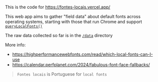 This is the code for https://fontes-locais.vercel.app/

This web app aims to gather "field data" about default fonts across operating systems, starting with those that run Chrome and support [`queryLocalFonts()`](https://developer.mozilla.org/en-US/docs/Web/API/Window/queryLocalFonts)

The raw data collected so far is in the [`/data`](/data) directory

More info:
* https://highperformancewebfonts.com/read/which-local-fonts-can-I-use
* https://calendar.perfplanet.com/2024/fabulous-font-face-fallbacks/

> `Fontes locais` is Portuguese for `local fonts`
